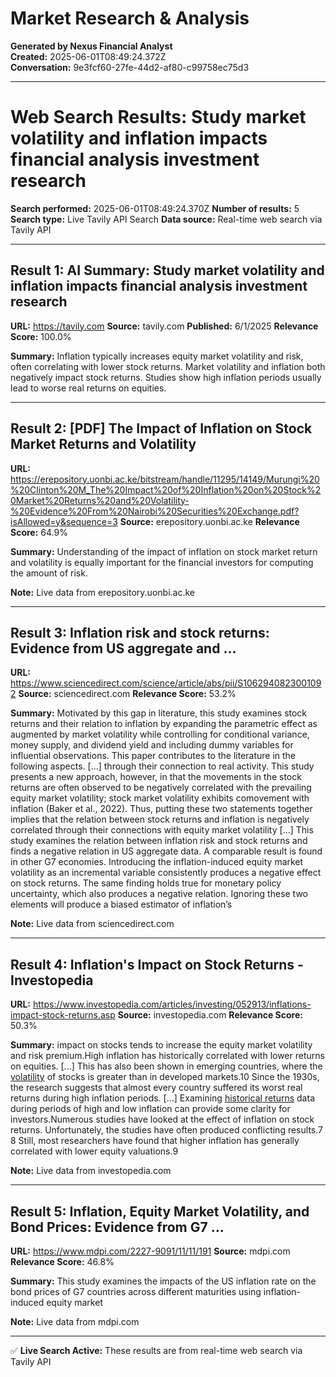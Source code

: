 # Market Research & Analysis

**Generated by Nexus Financial Analyst**  
**Created:** 2025-06-01T08:49:24.372Z  
**Conversation:** 9e3fcf60-27fe-44d2-af80-c99758ec75d3

---

# Web Search Results: Study market volatility and inflation impacts financial analysis investment research

**Search performed:** 2025-06-01T08:49:24.370Z
**Number of results:** 5
**Search type:** Live Tavily API Search
**Data source:** Real-time web search via Tavily API

---

## Result 1: AI Summary: Study market volatility and inflation impacts financial analysis investment research

**URL:** https://tavily.com
**Source:** tavily.com
**Published:** 6/1/2025
**Relevance Score:** 100.0%

**Summary:** Inflation typically increases equity market volatility and risk, often correlating with lower stock returns. Market volatility and inflation both negatively impact stock returns. Studies show high inflation periods usually lead to worse real returns on equities.


---

## Result 2: [PDF] The Impact of Inflation on Stock Market Returns and Volatility

**URL:** https://erepository.uonbi.ac.ke/bitstream/handle/11295/14149/Murungi%20%20Clinton%20M_The%20Impact%20of%20Inflation%20on%20Stock%20Market%20Returns%20and%20Volatility-%20Evidence%20From%20Nairobi%20Securities%20Exchange.pdf?isAllowed=y&sequence=3
**Source:** erepository.uonbi.ac.ke
**Relevance Score:** 64.9%

**Summary:** Understanding of the impact of inflation on stock market return and volatility is equally important for the financial investors for computing the amount of risk.

**Note:** Live data from erepository.uonbi.ac.ke

---

## Result 3: Inflation risk and stock returns: Evidence from US aggregate and ...

**URL:** https://www.sciencedirect.com/science/article/abs/pii/S1062940823001092
**Source:** sciencedirect.com
**Relevance Score:** 53.2%

**Summary:** Motivated by this gap in literature, this study examines stock returns and their relation to inflation by expanding the parametric effect as augmented by market volatility while controlling for conditional variance, money supply, and dividend yield and including dummy variables for influential observations. This paper contributes to the literature in the following aspects. [...] through their connection to real activity. This study presents a new approach, however, in that the movements in the stock returns are often observed to be negatively correlated with the prevailing equity market volatility; stock market volatility exhibits comovement with inflation (Baker et al., 2022). Thus, putting these two statements together implies that the relation between stock returns and inflation is negatively correlated through their connections with equity market volatility [...] This study examines the relation between inflation risk and stock returns and finds a negative relation in US aggregate data. A comparable result is found in other G7 economies. Introducing the inflation-induced equity market volatility as an incremental variable consistently produces a negative effect on stock returns. The same finding holds true for monetary policy uncertainty, which also produces a negative relation. Ignoring these two elements will produce a biased estimator of inflation’s

**Note:** Live data from sciencedirect.com

---

## Result 4: Inflation's Impact on Stock Returns - Investopedia

**URL:** https://www.investopedia.com/articles/investing/052913/inflations-impact-stock-returns.asp
**Source:** investopedia.com
**Relevance Score:** 50.3%

**Summary:** impact on stocks tends to increase the equity market volatility and risk premium.High inflation has historically correlated with lower returns on equities. [...] This has also been shown in emerging countries, where the [volatility](https://www.investopedia.com/terms/v/volatility.asp) of stocks is greater than in developed markets.10 Since the 1930s, the research suggests that almost every country suffered its worst real returns during high inflation periods. [...] Examining [historical returns](https://www.investopedia.com/terms/h/historical-returns.asp) data during periods of high and low inflation can provide some clarity for investors.Numerous studies have looked at the effect of inflation on stock returns. Unfortunately, the studies have often produced conflicting results.7 8 Still, most researchers have found that higher inflation has generally correlated with lower equity valuations.9

**Note:** Live data from investopedia.com

---

## Result 5: Inflation, Equity Market Volatility, and Bond Prices: Evidence from G7 ...

**URL:** https://www.mdpi.com/2227-9091/11/11/191
**Source:** mdpi.com
**Relevance Score:** 46.8%

**Summary:** This study examines the impacts of the US inflation rate on the bond prices of G7 countries across different maturities using inflation-induced equity market

**Note:** Live data from mdpi.com

---


✅ **Live Search Active:** These results are from real-time web search via Tavily API
